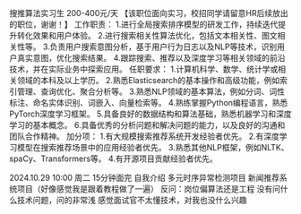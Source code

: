 搜推算法实习生 200-400元/天
【该职位面向实习，校招同学请留意HR后续放出的职位，谢谢！】
工作职责：
1.进行全局搜索排序模型的研发工作，持续迭代提升转化效果和用户体验。
2.进行搜索相关性算法优化，包括文本相关性、图文相关性等。
3.负责用户搜索意图分析，基于用户行为日志以及NLP等技术，识别用户真实意图，优化搜索结果。
4.跟踪搜索、推荐以及深度学习等相关领域的前沿技术，并在实际业务中探索应用。
任职要求：
1.计算机科学、数学、统计学或相关领域的本科及以上学历。
2.熟悉Elasticsearch的基本操作和高级功能，例如索引管理、查询优化、聚合分析等。
3.熟悉NLP领域的基本算法，例如分词、词性标注、命名实体识别、词嵌入、向量检索等。
4.熟练掌握Python编程语言，熟悉PyTorch深度学习框架。
5.具备良好的数据结构和算法基础，熟悉机器学习和深度学习的基本概念。
6.具备优秀的分析问题和解决问题的能力，以及良好的沟通和团队合作精神。
加分项：
1.有大规模搜索推荐系统开发经验者优先。
2.有深度学习模型在搜索推荐场景中的应用经验者优先。
3.熟悉其他NLP框架，例如NLTK、spaCy、Transformers等。
4.有开源项目贡献经验者优先。

2024.10.29 10:00 周二
15分钟面完
自我介绍
多元时序异常检测项目
新闻推荐系统项目（好像感觉我是跟着教程做了一遍）
反问：岗位偏算法还是工程
没有问什么技术问题，问的非常浅
感觉面试官不太懂技术，对我也没什么兴趣